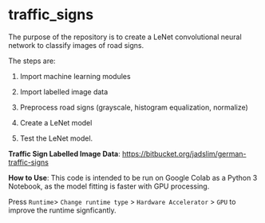 # traffic_signs

The purpose of the repository is to create a LeNet convolutional neural network to classify images of road signs. 

The steps are:

1. Import machine learning modules

2. Import labelled image data

3. Preprocess road signs (grayscale, histogram equalization, normalize)

4. Create a LeNet model 

5. Test the LeNet model.

__Traffic Sign Labelled Image Data__: https://bitbucket.org/jadslim/german-traffic-signs

__How to Use__: This code is intended to be run on Google Colab as a Python 3 Notebook, as the model fitting is faster with GPU processing. 

Press `Runtime`> `Change runtime type` > `Hardware Accelerator` > `GPU` to improve the runtime signficantly.
